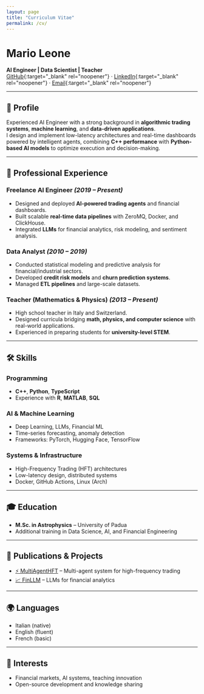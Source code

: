 ```yaml
---
layout: page
title: "Curriculum Vitae"
permalink: /cv/
---
```


# Mario Leone  

**AI Engineer | Data Scientist | Teacher**  
[GitHub](https://github.com/AstroMarius){:target="_blank" rel="noopener"} · [LinkedIn](https://linkedin.com/in/marioleone){:target="_blank" rel="noopener"} · [Email](mailto:mario@example.com){:target="_blank" rel="noopener"}

---

## 🎯 Profile
Experienced AI Engineer with a strong background in **algorithmic trading systems**, **machine learning**, and **data-driven applications**.  
I design and implement low-latency architectures and real-time dashboards powered by intelligent agents, combining **C++ performance** with **Python-based AI models** to optimize execution and decision-making.  

---

## 💼 Professional Experience

### Freelance AI Engineer *(2019 – Present)*
- Designed and deployed **AI-powered trading agents** and financial dashboards.  
- Built scalable **real-time data pipelines** with ZeroMQ, Docker, and ClickHouse.  
- Integrated **LLMs** for financial analytics, risk modeling, and sentiment analysis.  

### Data Analyst *(2010 – 2019)*
- Conducted statistical modeling and predictive analysis for financial/industrial sectors.  
- Developed **credit risk models** and **churn prediction systems**.  
- Managed **ETL pipelines** and large-scale datasets.  

### Teacher (Mathematics & Physics) *(2013 – Present)*
- High school teacher in Italy and Switzerland.  
- Designed curricula bridging **math, physics, and computer science** with real-world applications.  
- Experienced in preparing students for **university-level STEM**.  

---

## 🛠 Skills

### Programming
- **C++**, **Python**, **TypeScript**  
- Experience with **R**, **MATLAB**, **SQL**  

### AI & Machine Learning
- Deep Learning, LLMs, Financial ML  
- Time-series forecasting, anomaly detection  
- Frameworks: PyTorch, Hugging Face, TensorFlow  

### Systems & Infrastructure
- High-Frequency Trading (HFT) architectures  
- Low-latency design, distributed systems  
- Docker, GitHub Actions, Linux (Arch)  

---

## 🎓 Education
- **M.Sc. in Astrophysics** – University of Padua  
- Additional training in Data Science, AI, and Financial Engineering  

---

## 📄 Publications & Projects
- [⚡ MultiAgentHFT](../projects/multiagenthft) – Multi-agent system for high-frequency trading  
- [📈 FinLLM](../projects/finllm) – LLMs for financial analytics  

---

## 🌍 Languages
- Italian (native)  
- English (fluent)  
- French (basic)  

---

## 📌 Interests
- Financial markets, AI systems, teaching innovation  
- Open-source development and knowledge sharing
